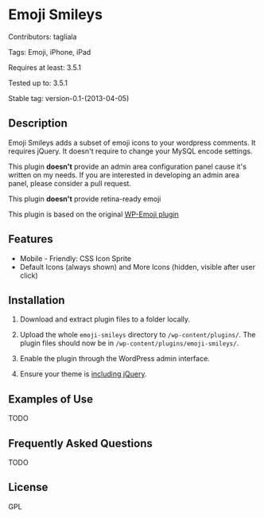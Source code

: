 Emoji Smileys
=============

Contributors: tagliala

Tags: Emoji, iPhone, iPad

Requires at least: 3.5.1

Tested up to: 3.5.1

Stable tag: version-0.1-(2013-04-05)

Description
-----------

Emoji Smileys adds a subset of emoji icons to your wordpress comments. It requires jQuery. It doesn't require to change your MySQL encode settings.

This plugin **doesn't** provide an admin area configuration panel cause it's written on my needs. If you are interested in developing an admin area panel, please consider a pull request.

This plugin **doesn't** provide retina-ready emoji

This plugin is based on the original [WP-Emoji plugin][1]

[1]: http://wordpress.org/extend/plugins/wp-emoji/

Features
--------

* Mobile - Friendly: CSS Icon Sprite
* Default Icons (always shown) and More Icons (hidden, visible after user click)

Installation
------------

1. Download and extract plugin files to a folder locally.

2. Upload the whole `emoji-smileys` directory to `/wp-content/plugins/`. The plugin files should now be in `/wp-content/plugins/emoji-smileys/`.

4. Enable the plugin through the WordPress admin interface.

5. Ensure your theme is [including jQuery][2].

[2]: http://css-tricks.com/snippets/wordpress/include-jquery-in-wordpress-theme/

Examples of Use
---------------

TODO

Frequently Asked Questions
--------------------------

TODO

License
-------

GPL
